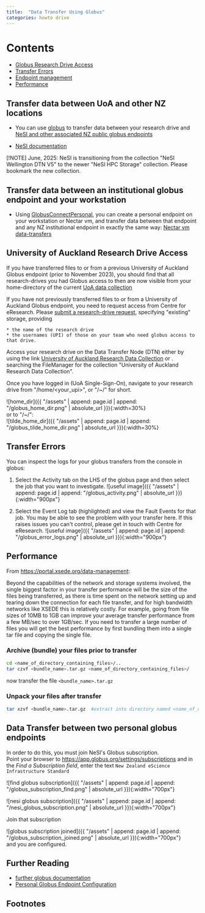 ```yaml
---
title:  "Data Transfer Using Globus"
categories: howto drive
---
```


# Contents
  - [Globus Research Drive Access](#globus-research-drive-access)
  - [Transfer Errors](#transfer-errors)
  - [Endpoint management](#endpoint-management)
  - [Performance](#performance)



## Transfer data between UoA and other NZ locations

* You can use [globus](http://globus.org) to transfer data between your research drive and <a href="https://support.nesi.org.nz/hc/en-gb/articles/360000931775-National-Data-Transfer-Platform"> NeSI and other associated NZ public globus endpoints</a>

* [NeSI documentation](https://support.nesi.org.nz/hc/en-gb/articles/4405623380751-Data-Transfer-using-Globus-V5)

[!NOTE]  June, 2025:  NeSI is transitioning from the collection "NeSI Wellington DTN V5" to the newer "NeSI HPC Storage" collection.
Please bookmark the new collection.

## Transfer data between an institutional globus endpoint and your workstation

* Using [GlobusConnectPersonal](https://www.globus.org/globus-connect-personal), you can create a personal endpoint on your workstation or Nectar vm, and transfer data between 
that endpoint and any NZ institutional endpoint in exactly the same way:
    [Nectar vm data-transfers](./ntr-drive.html)


## University of Auckland Research Drive Access

If you have transferred files to or from a previous University of Auckland Globus endpoint (prior to November 2023),
you should find that all research-drives you had Globus access to then are now visible from your home-directory of the current [UoA data collection](https://app.globus.org/file-manager?origin_id=844ba90c-1d37-4480-8263-a206ebd9f4f3)

If you have not previously transferred files to or from a University of Auckland Globus endpoint,
you need to request access from Centre for eResearch.  Please [submit a research-drive request](https://eresearch-dashboard.auckland.ac.nz/service/research-storage/request), specifying "existing" storage, providing

    * the name of the research drive
    * the usernames (UPI) of those on your team who need globus access to that drive.

Access your research drive on the Data Transfer Node (DTN) either by using the 
link   [University of Auckland Research Data Collection](https://app.globus.org/file-manager?origin_id=844ba90c-1d37-4480-8263-a206ebd9f4f3) or .
searching the FileManager for the collection "University of Auckland Research Data Collection".

Once you have logged in (UoA Single-Sign-On), navigate to your research drive from "/home/\<your_upi\>", or "/~/" for short.
>
![home_dir]({{ "/assets" | append: page.id | append: "/globus_home_dir.png" | absolute_url }}){:width=30%} \
or to "/~/": \
![tilde_home_dir]({{ "/assets" | append: page.id | append: "/globus_tilde_home_dir.png" | absolute_url }}){:width=30%}
>
## Transfer Errors

You can inspect the logs for your globus transfers from the console
in globus:

1.  Select the Activity tab on the LHS of the globus
page and then select the job that you want to investigate. ![useful
image]({{ "/assets" | append: page.id | append: "/globus_activity.png"
| absolute_url }}){:width="900px"}

2. Select the Event Log tab
(highlighted) and view the Fault Events for that job.  You may be able
to see the problem with your transfer here.  If this raises issues you
can't control, please get in touch with Centre for eResearch. ![useful
image]({{ "/assets" | append: page.id | append: "/globus_error_logs.png"
| absolute_url }}){:width="900px"}


## Performance

From https://portal.xsede.org/data-management:

>
Beyond the capabilities
of the network and storage systems involved, the single biggest factor
in your transfer performance will be the size of the files being
transferred, as there is time spent on the network setting up and
tearing down the connection for each file transfer, and for high
bandwidth networks like XSEDE this is relatively costly. For example,
going from file sizes of 10MB to 1GB can improve your average transfer
performance from a few MB/sec to over 1GB/sec. If you need to transfer
a large number of files you will get the best performance by first
bundling them into a single tar file and copying the single file.

### Archive (bundle) your files prior to transfer

```bash
cd <name_of_directory_containing_files>/..
tar czvf <bundle_name>.tar.gz <name_of_directory_containing_files>/
```
now transfer the file `<bundle_name>.tar.gz`

### Unpack your files after transfer

```bash
tar xzvf <bundle_name>.tar.gz  #extract into directory named <name_of_directory_containing_files>
```

## Data Transfer between two personal globus endpoints

In order to do this, you must join NeSI's Globus subscription. <br/>
Point your browser to https://app.globus.org/settings/subscriptions and 
in the *Find a Subscription field*, enter the text
`New Zealand eScience Infrastructure Standard`

![find globus subscription]({{ "/assets" | append: page.id | append: "/globus_subscription_find.png" | absolute_url }}){:width="700px"}

![nesi globus subscription]({{ "/assets" | append: page.id | append: "/nesi_globus_subscription.png" | absolute_url }}){:width="700px"}

Join that subscription

![globus subscription joined]({{ "/assets" | append: page.id | append: "/globus_subscription_joined.png"
| absolute_url }}){:width="700px"}
<br/>
and you are configured.

## Further Reading

* [further globus documentation](https://uoa-eresearch.github.io/vmhandbook/doc/drive-globus.html)
* [Personal Globus Endpoint Configuration](https://support.nesi.org.nz/hc/en-gb/articles/360000217915)

## Footnotes
[^1]: This is due to an [upgrade of the underlying endpoint software to Globus 5](https://support.nesi.org.nz/hc/en-gb/articles/4405623380751-Data-Transfer-using-Globus-V5).


